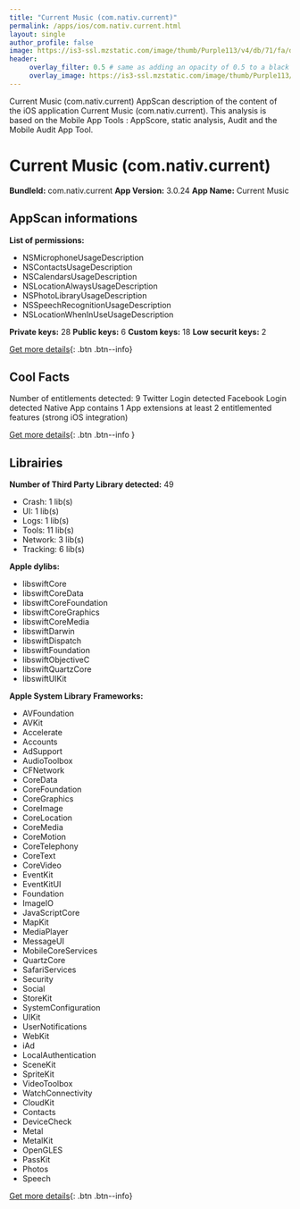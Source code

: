 ```yaml
---
title: "Current Music (com.nativ.current)"
permalink: /apps/ios/com.nativ.current.html
layout: single
author_profile: false
image: https://is3-ssl.mzstatic.com/image/thumb/Purple113/v4/db/71/fa/db71faeb-198f-be3d-f479-5d446ef586e9/AppIcon-0-0-1x_U007emarketing-0-0-0-5-0-0-sRGB-0-0-0-GLES2_U002c0-512MB-85-220-0-0.png/512x512bb.jpg
header: 
     overlay_filter: 0.5 # same as adding an opacity of 0.5 to a black background
     overlay_image: https://is3-ssl.mzstatic.com/image/thumb/Purple113/v4/db/71/fa/db71faeb-198f-be3d-f479-5d446ef586e9/AppIcon-0-0-1x_U007emarketing-0-0-0-5-0-0-sRGB-0-0-0-GLES2_U002c0-512MB-85-220-0-0.png/512x512bb.jpg
---
```

Current Music (com.nativ.current) AppScan description of the content of the iOS application Current Music (com.nativ.current). This analysis is based on the Mobile App Tools : AppScore, static analysis, Audit and the Mobile Audit App Tool.

# Current Music (com.nativ.current)

**BundleId:** com.nativ.current
**App Version:** 3.0.24
**App Name:** Current Music


## AppScan informations 

**List of permissions:** 
- NSMicrophoneUsageDescription
- NSContactsUsageDescription
- NSCalendarsUsageDescription
- NSLocationAlwaysUsageDescription
- NSPhotoLibraryUsageDescription
- NSSpeechRecognitionUsageDescription
- NSLocationWhenInUseUsageDescription
  
  
**Private keys:** 28
**Public keys:** 6
**Custom keys:** 18
**Low securit keys:** 2
  
[Get more details](/pricing.html){: .btn .btn--info}

## Cool Facts

Number of entitlements detected: 9
Twitter Login detected
Facebook Login detected
Native App
contains 1 App extensions
at least 2 entitlemented features (strong iOS integration)
  
[Get more details](/pricing.html){: .btn .btn--info }

## Librairies 
**Number of Third Party Library detected:** 49
- Crash: 1 lib(s)
- UI: 1 lib(s)
- Logs: 1 lib(s)
- Tools: 11 lib(s)
- Network: 3 lib(s)
- Tracking: 6 lib(s)


**Apple dylibs:**
- libswiftCore
- libswiftCoreData
- libswiftCoreFoundation
- libswiftCoreGraphics
- libswiftCoreMedia
- libswiftDarwin
- libswiftDispatch
- libswiftFoundation
- libswiftObjectiveC
- libswiftQuartzCore
- libswiftUIKit


**Apple System Library Frameworks:**
- AVFoundation
- AVKit
- Accelerate
- Accounts
- AdSupport
- AudioToolbox
- CFNetwork
- CoreData
- CoreFoundation
- CoreGraphics
- CoreImage
- CoreLocation
- CoreMedia
- CoreMotion
- CoreTelephony
- CoreText
- CoreVideo
- EventKit
- EventKitUI
- Foundation
- ImageIO
- JavaScriptCore
- MapKit
- MediaPlayer
- MessageUI
- MobileCoreServices
- QuartzCore
- SafariServices
- Security
- Social
- StoreKit
- SystemConfiguration
- UIKit
- UserNotifications
- WebKit
- iAd
- LocalAuthentication
- SceneKit
- SpriteKit
- VideoToolbox
- WatchConnectivity
- CloudKit
- Contacts
- DeviceCheck
- Metal
- MetalKit
- OpenGLES
- PassKit
- Photos
- Speech


  
[Get more details](/pricing.html){: .btn .btn--info}

